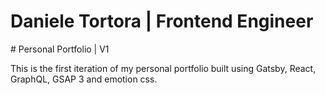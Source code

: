# Daniele Tortora | Frontend Engineer

# Personal Portfolio | V1

This is the first iteration of my personal portfolio built using Gatsby, React, GraphQL, GSAP 3 and emotion css.
